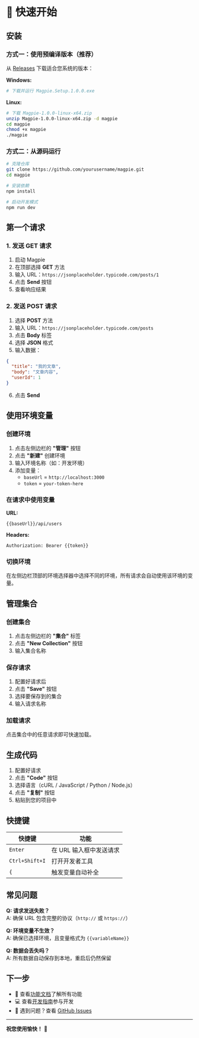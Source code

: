 # 🚀 快速开始

## 安装

### 方式一：使用预编译版本（推荐）

从 [Releases](https://github.com/yourusername/magpie/releases) 下载适合您系统的版本：

**Windows:**
```bash
# 下载并运行 Magpie.Setup.1.0.0.exe
```

**Linux:**
```bash
# 下载 Magpie-1.0.0-linux-x64.zip
unzip Magpie-1.0.0-linux-x64.zip -d magpie
cd magpie
chmod +x magpie
./magpie
```

### 方式二：从源码运行

```bash
# 克隆仓库
git clone https://github.com/yourusername/magpie.git
cd magpie

# 安装依赖
npm install

# 启动开发模式
npm run dev
```

## 第一个请求

### 1. 发送 GET 请求

1. 启动 Magpie
2. 在顶部选择 **GET** 方法
3. 输入 URL：`https://jsonplaceholder.typicode.com/posts/1`
4. 点击 **Send** 按钮
5. 查看响应结果

### 2. 发送 POST 请求

1. 选择 **POST** 方法
2. 输入 URL：`https://jsonplaceholder.typicode.com/posts`
3. 点击 **Body** 标签
4. 选择 **JSON** 格式
5. 输入数据：
```json
{
  "title": "我的文章",
  "body": "文章内容",
  "userId": 1
}
```
6. 点击 **Send**

## 使用环境变量

### 创建环境

1. 点击左侧边栏的 **"管理"** 按钮
2. 点击 **"新建"** 创建环境
3. 输入环境名称（如：开发环境）
4. 添加变量：
   - `baseUrl` = `http://localhost:3000`
   - `token` = `your-token-here`

### 在请求中使用变量

**URL:**
```
{{baseUrl}}/api/users
```

**Headers:**
```
Authorization: Bearer {{token}}
```

### 切换环境

在左侧边栏顶部的环境选择器中选择不同的环境，所有请求会自动使用该环境的变量。

## 管理集合

### 创建集合

1. 点击左侧边栏的 **"集合"** 标签
2. 点击 **"New Collection"** 按钮
3. 输入集合名称

### 保存请求

1. 配置好请求后
2. 点击 **"Save"** 按钮
3. 选择要保存到的集合
4. 输入请求名称

### 加载请求

点击集合中的任意请求即可快速加载。

## 生成代码

1. 配置好请求
2. 点击 **"Code"** 按钮
3. 选择语言（cURL / JavaScript / Python / Node.js）
4. 点击 **"复制"** 按钮
5. 粘贴到您的项目中

## 快捷键

| 快捷键 | 功能 |
|--------|------|
| `Enter` | 在 URL 输入框中发送请求 |
| `Ctrl+Shift+I` | 打开开发者工具 |
| `{` | 触发变量自动补全 |

## 常见问题

**Q: 请求发送失败？**  
A: 确保 URL 包含完整的协议（`http://` 或 `https://`）

**Q: 环境变量不生效？**  
A: 确保已选择环境，且变量格式为 `{{variableName}}`

**Q: 数据会丢失吗？**  
A: 所有数据自动保存到本地，重启后仍然保留

## 下一步

- 📖 查看[功能文档](./功能特性.md)了解所有功能
- 💻 查看[开发指南](./开发指南.md)参与开发
- 🐛 遇到问题？查看 [GitHub Issues](https://github.com/yourusername/magpie/issues)

---

**祝您使用愉快！** 🎉

